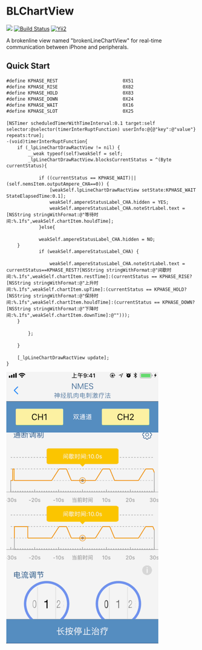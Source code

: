 
BLChartView
=========================
![](https://img.shields.io/apm/l/vim-mode.svg)
[![Build Status](https://travis-ci.org/meolu/walle-web.svg?branch=master)](https://travis-ci.org/meolu/walle-web)
[![Yii2](https://img.shields.io/badge/Powered_by-Yuepr_Framework-green.svg?style=flat)](http://www.yiiframework.com/)

A brokenline view named "brokenLineChartView" for real-time communication between iPhone and peripherals.


Quick Start
-------------
```objc
#define KPHASE_REST                        0X51
#define KPHASE_RISE                        0X82
#define KPHASE_HOLD                        0X83
#define KPHASE_DOWN                        0X24
#define KPHASE_WAIT                        0X16
#define KPHASE_SLOT                        0X25

[NSTimer scheduledTimerWithTimeInterval:0.1 target:self selector:@selector(timerInterRuptFunction) userInfo:@{@"key":@"value"} repeats:true];
-(void)timerInterRuptFunction{
    if (_lpLineChartDrawRactView != nil) {
        __weak typeof(self)weakSelf = self;
        _lpLineChartDrawRactView.blocksCurrentStatus = ^(Byte currentStatus){

            if ((currentStatus == KPHASE_WAIT)||(self.nemsItem.outputAmpere_CHA==0)) {
                [weakSelf.lpLineChartDrawRactView setState:KPHASE_WAIT StateElapsedTime:0.1];
                weakSelf.ampereStatusLabel_CHA.hidden = YES;
                weakSelf.ampereStatusLabel_CHA.noteStrLabel.text = [NSString stringWithFormat:@"等待时间:%.1fs",weakSelf.chartItem.houldTime];
            }else{

            weakSelf.ampereStatusLabel_CHA.hidden = NO;
    }
            if (weakSelf.ampereStatusLabel_CHA) {

                weakSelf.ampereStatusLabel_CHA.noteStrLabel.text = currentStatus==KPHASE_REST?[NSString stringWithFormat:@"间歇时间:%.1fs",weakSelf.chartItem.restTime]:(currentStatus == KPHASE_RISE?[NSString stringWithFormat:@"上升时间:%.1fs",weakSelf.chartItem.upTime]:(currentStatus == KPHASE_HOLD?[NSString stringWithFormat:@"保持时间:%.1fs",weakSelf.chartItem.houldTime]:(currentStatus == KPHASE_DOWN?[NSString stringWithFormat:@"下降时间:%.1fs",weakSelf.chartItem.downTime]:@"")));
    }

        };

    }
    
    [_lpLineChartDrawRactView update];
}
```

<!--<iframe height=716 width=402 src="https://github.com/YuePr/BLChartView/blob/master/images/003.gif">-->

![](https://github.com/YuePr/BLChartView/blob/master/images/003.gif)





